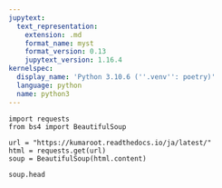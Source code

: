 ```yaml
---
jupytext:
  text_representation:
    extension: .md
    format_name: myst
    format_version: 0.13
    jupytext_version: 1.16.4
kernelspec:
  display_name: 'Python 3.10.6 (''.venv'': poetry)'
  language: python
  name: python3
---
```


```{code-cell} ipython3
import requests
from bs4 import BeautifulSoup
```

```{code-cell} ipython3
url = "https://kumaroot.readthedocs.io/ja/latest/"
html = requests.get(url)
soup = BeautifulSoup(html.content)
```

```{code-cell} ipython3
soup.head
```

```{code-cell} ipython3

```

```{code-cell} ipython3

```
